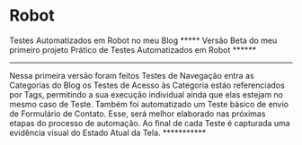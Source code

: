 # Robot
Testes Automatizados em Robot no meu Blog
***** Versão Beta do meu primeiro projeto Prático de Testes Automatizados em Robot ******
*****************************************************************************************

Nessa primeira versão foram feitos Testes de Navegação entra as Categorias do Blog os Testes de Acesso às Categoria estáo referenciados por Tags, permitindo a sua execução individual ainda que elas estejam no mesmo caso de Teste. Também foi automatizado um Teste básico de envio de Formulário de Contato. Esse, será melhor elaborado nas próximas etapas do processo de automação. Ao final de cada Teste é capturada uma evidência visual do Estado Atual da Tela. ***********

